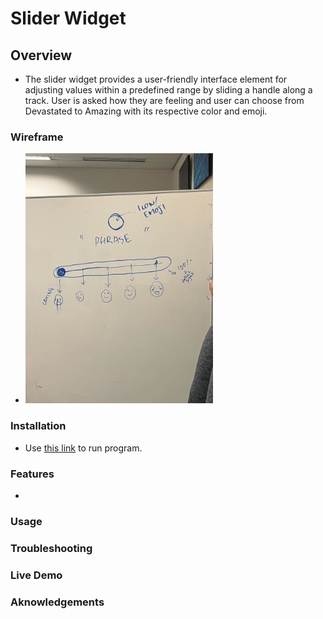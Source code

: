 # Slider Widget

## Overview
- The slider widget provides a user-friendly interface element for adjusting values within a predefined range by sliding a handle along a track. User is asked how they are feeling and user can choose from Devastated to Amazing with its respective color and emoji.

### Wireframe
- <img src="images/IMG_6194.jpg" alt="wireframe" width="300"/>

### Installation
- Use [this link](https://html-preview.github.io/?url=https://github.com/cse110-sp24-group18/warmup-exercise/blob/slider-full-implementation/slider/slider-widget.html) to run program.

### Features
-

### Usage


### Troubleshooting


### Live Demo


### Aknowledgements
